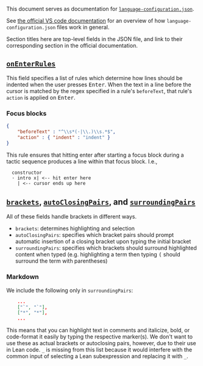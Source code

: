 This document serves as documentation for [`language-configuration.json`](/vscode-lean4/language-configuration.json).

See [the official VS code documentation](https://code.visualstudio.com/api/language-extensions/language-configuration-guide) for an overview of how `language-configuration.json` files work in general.

Section titles here are top-level fields in the JSON file, and link to their corresponding section in the official documentation.

## [`onEnterRules`](https://code.visualstudio.com/api/language-extensions/language-configuration-guide#on-enter-rules)

This field specifies a list of rules which determine how lines should be indented when the user presses <kbd>Enter</kbd>. When the text in a line before the cursor is matched by the regex specified in a rule's `beforeText`, that rule's `action` is applied on <kbd>Enter</kbd>.

### Focus blocks

```json
{
    "beforeText" : "^\\s*(·|\\.)\\s.*$",
    "action" : { "indent" : "indent" }
}
```

This rule ensures that hitting enter after starting a focus block during a tactic sequence produces a line within that focus block. I.e.,

```
  constructor
  · intro x| <-- hit enter here
    | <-- cursor ends up here
```

## [`brackets`](https://code.visualstudio.com/api/language-extensions/language-configuration-guide#brackets-definition), [`autoClosingPairs`](https://code.visualstudio.com/api/language-extensions/language-configuration-guide#autoclosing), and [`surroundingPairs`](https://code.visualstudio.com/api/language-extensions/language-configuration-guide#autosurrounding)

All of these fields handle brackets in different ways.

* `brackets`: determines highlighting and selection
* `autoClosingPairs`: specifies which bracket pairs should prompt automatic insertion of a closing bracket upon typing the initial bracket
* `surroundingPairs`: specifies which brackets should surround highlighted content when typed (e.g. highlighting a term then typing <kbd>(</kbd> should surround the term with parentheses)

### Markdown

We include the following only in `surroundingPairs`:

```json
    ...
    ["`", "`"],
    ["*", "*"],
    ...
```

This means that you can highlight text in comments and italicize, bold, or code-format it easily by typing the respective marker(s). We don't want to use these as actual brackets or autoclosing pairs, however, due to their use in Lean code.
`_` is missing from this list because it would interfere with the common input of selecting a Lean subexpression and replacing it with `_`.
